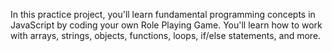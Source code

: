 In this practice project, you'll learn fundamental programming concepts in JavaScript by coding your own Role Playing Game. You'll learn how to work with arrays, strings, objects, functions, loops, if/else statements, and more.

